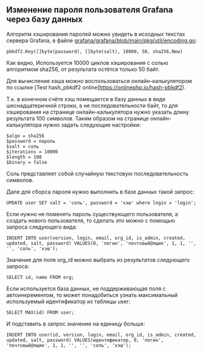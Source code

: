 Изменение пароля пользователя Grafana через базу данных
-------------------------------------------------------

Алгоритм хэширования паролей можно увидеть в исходных текстах сервера Grafana, в файле [grafana/grafana/blob/main/pkg/util/encoding.go](https://github.com/grafana/grafana/blob/a912c970e376322ec874cf7edae5d82afda4be29/pkg/util/encoding.go#L54C15-L54C80):

    pbkdf2.Key([]byte(password), []byte(salt), 10000, 50, sha256.New)

Как видно, Используется 10000 циклов хэширования с солью алгоритмом sha256, от результата остётся только 50 байт.

Для вычисления хэша можно воспользоваться онлайн-калькулятором по ссылке [Test hash_pbkdf2 online]https://onlinephp.io/hash-pbkdf2).

Т.к. в конечном счёте хэш помещается в базу данных в виде шеснадцатеричной строки, а не последовательности байт, то для хэширования на странице онлайн-калькулятора нужно указать длину результата 100 символов. Таким образом на странице онлайн-калькулятора нужно задать следующие настройки:

    $algo = sha256
    $password = пароль
    $salt = соль
    $iterations = 10000
    $length = 100
    $binary = false

Соль представляет собой случайную текстовую последовательность символов.

Дале для сборса пароля нужно выполнить в базе данных такой запрос:

    UPDATE user SET salt = 'соль', password = 'хэш' where login = 'login';

Если нужно не поменять пароль существующего пользователя, а создать нового пользователя, то сделать это можно с помощью запроса следующего вида:

    INSERT INTO user(version, login, email, org_id, is_admin, created, updated, salt, password) VALUES(0, 'логин', 'почтовый@ящик', 1, 1, '', '', 'соль', 'хэш');

Значение для поля org_id можно выбрать из результатов следующего запроса:

    SELECT id, name FROM org;

Если используется база данных, не поддерживающая поля с автоинкрементом, то может понадобиться узнать максимальный используемый идентификатор из таблицы user:

    SELECT MAX(id) FROM user;

И подставить в запрос значение на единицу больше:

    INSERT INTO user(id, version, login, email, org_id, is_admin, created, updated, salt, password) VALUES(идентификатор, 0, 'логин', 'почтовый@ящик', 1, 1, '', '', 'соль', 'хэш');
